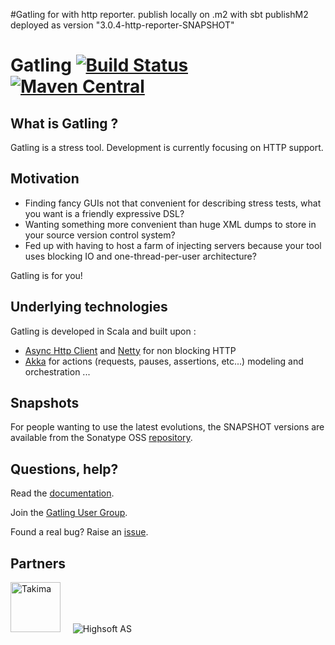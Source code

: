 #Gatling for with http reporter.
publish locally on .m2 with  sbt publishM2     
deployed as version "3.0.4-http-reporter-SNAPSHOT"

# Gatling [![Build Status](https://travis-ci.org/gatling/gatling.svg?branch=master)](https://travis-ci.org/gatling/gatling) [![Maven Central](https://maven-badges.herokuapp.com/maven-central/io.gatling/gatling-core/badge.svg)](https://maven-badges.herokuapp.com/maven-central/io.gatling/gatling-core/)

## What is Gatling ?

Gatling is a stress tool.
Development is currently focusing on HTTP support.

## Motivation

* Finding fancy GUIs not that convenient for describing stress tests, what you want is a friendly expressive DSL?
* Wanting something more convenient than huge XML dumps to store in your source version control system?
* Fed up with having to host a farm of injecting servers because your tool uses blocking IO and one-thread-per-user architecture?

Gatling is for you!

## Underlying technologies

Gatling is developed in Scala and built upon :

* [Async Http Client](https://github.com/AsyncHttpClient/async-http-client) and [Netty](http://netty.io) for non blocking HTTP
* [Akka](http://akka.io) for actions (requests, pauses, assertions, etc...) modeling and orchestration
...


## Snapshots

For people wanting to use the latest evolutions, the SNAPSHOT versions are available from the Sonatype OSS [repository](https://oss.sonatype.org/content/repositories/snapshots/io/gatling/highcharts/gatling-charts-highcharts/).


## Questions, help?

Read the [documentation](https://gatling.io/docs/current/).

Join the [Gatling User Group](https://groups.google.com/group/gatling).

Found a real bug? Raise an [issue](https://github.com/gatling/gatling/issues?sort=created&direction=desc&state=open).

## Partners

<img alt="Takima" src="https://raw.githubusercontent.com/gatling/gatling/master/src/sphinx/project/img/logo-takima-1-nom-bas.png" width="80">&nbsp;&nbsp;&nbsp;&nbsp;
![Highsoft AS](https://raw.githubusercontent.com/gatling/gatling/master/src/sphinx/project/img/highsoft_logo.png)&nbsp;&nbsp;&nbsp;&nbsp;
